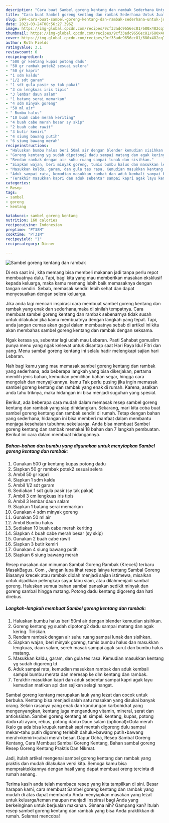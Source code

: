 ```yaml
---
description: "Cara buat Sambel goreng kentang dan rambak Sederhana Untuk Jualan"
title: "Cara buat Sambel goreng kentang dan rambak Sederhana Untuk Jualan"
slug: 594-cara-buat-sambel-goreng-kentang-dan-rambak-sederhana-untuk-jualan
date: 2021-03-24T00:56:27.396Z
image: https://img-global.cpcdn.com/recipes/9cf33adc9656ec81/680x482cq70/sambel-goreng-kentang-dan-rambak-foto-resep-utama.jpg
thumbnail: https://img-global.cpcdn.com/recipes/9cf33adc9656ec81/680x482cq70/sambel-goreng-kentang-dan-rambak-foto-resep-utama.jpg
cover: https://img-global.cpcdn.com/recipes/9cf33adc9656ec81/680x482cq70/sambel-goreng-kentang-dan-rambak-foto-resep-utama.jpg
author: Ruth Fields
ratingvalue: 3.1
reviewcount: 6
recipeingredient:
- "500 gr kentang kupas potong dadu"
- "50 gr rambak potek2 sesuai selera"
- "50 gr kapri"
- "1 sdm kaldu"
- "1/2 sdt garam"
- "1 sdt gula pasir sy tak pakai"
- "3 cm lengkuas iris tipis"
- "3 lembar daun salam"
- "1 batang serai memarkan"
- "4 sdm minyak goreng"
- "50 ml air"
- " Bumbu halus"
- "10 buah cabe merah keriting"
- "4 buah cabe merah besar sy skip"
- "2 buah cabe rawit"
- "3 butir kemiri"
- "4 siung bawang putih"
- "6 siung bawang merah"
recipeinstructions:
- "Haluskan bumbu halus beri 50ml air dengan blender kemudian sisihkan."
- "Goreng kentang yg sudah dipotong2 dadu sampai matang dan agak kering. Tiriskan."
- "Rendam rambak dengan air suhu ruang sampai lunak dan sisihkan."
- "Siapkan wajan, beri minyak goreng, tumis bumbu halus dan masukkan lengkuas, daun salam, sereh masak sampai agak surut dan bumbu halus matang."
- "Masukkan kaldu, garam, dan gula tes rasa. Kemudian masukkan kentang yg sudah digoreng td."
- "Aduk sampai rata, kemudian masukkan rambak dan aduk kembali sampai bumbu merata dan meresap ke dlm kentang dan rambak."
- "Terakhir masukkan kapri dan aduk sebentar sampai kapri agak layu kemudian matikan api dan sajikan selagi hangat."
categories:
- Resep
tags:
- sambel
- goreng
- kentang

katakunci: sambel goreng kentang 
nutrition: 160 calories
recipecuisine: Indonesian
preptime: "PT38M"
cooktime: "PT31M"
recipeyield: "1"
recipecategory: Dinner

---
```



![Sambel goreng kentang dan rambak](https://img-global.cpcdn.com/recipes/9cf33adc9656ec81/680x482cq70/sambel-goreng-kentang-dan-rambak-foto-resep-utama.jpg)

Di era  saat ini , kita memang bisa membeli makanan jadi tanpa perlu repot membuatnya dulu. Tapi, bagi kita yang mau memberikan masakan eksklusif kepada keluarga, maka kamu memang lebih baik memasaknya dengan tangan sendiri. Sebab, memasak sendiri lebih sehat dan dapat menyesuaikan dengan selera keluarga.

Jika anda lagi mencari inspirasi cara membuat sambel goreng kentang dan rambak yang enak dan sederhana,maka di sinilah tempatnya. Cara membuat sambel goreng kentang dan rambak  sebenarnya tidak susah untuk dilakukan jika kamu membuatnya dengan langkah yang tepat. Tapi, anda jangan cemas akan gagal dalam membuatnya 
sebab di artikel ini kita akan membahas sambel goreng kentang dan rambak dengan seksama.  

Ngak kerasa ya, sebentar lagi udah mau Lebaran. Pasti Sahabat gomuslim punya menu yang ngak kelewat untuk disantap saat Hari Raya Idul Fitri dan yang. Menu sambal goreng kentang ini selalu hadir melengkapi sajian hari Lebaran.

Nah bagi kamu yang mau memasak sambel goreng kentang dan rambak yang sederhana, ada beberapa langkah yang bisa dikerjakan, pertama memilih jenis bahan, kemudian pemilihan bahan segar, hingga cara mengolah dan menyajikannya. kamu Tak perlu pusing jika ingin memasak sambel goreng kentang dan rambak yang enak di rumah. Karena, asalkan anda  tahu triknya, maka hidangan ini bisa menjadi suguhan yang spesial.

Berikut, ada beberapa cara mudah dalam memasak resep sambel goreng kentang dan rambak yang siap dihidangkan. Sekarang, mari kita coba buat sambel goreng kentang dan rambak sendiri di rumah. Tetap dengan bahan yang sederhana, hidangan ini bisa memberi manfaat dalam membantu menjaga kesehatan tubuhmu sekeluarga. Anda bisa membuat Sambel goreng kentang dan rambak memakai 18 bahan dan 7 langkah pembuatan. Berikut ini cara dalam membuat hidangannya.

<!--inarticleads1-->

##### Bahan-bahan dan bumbu yang digunakan untuk menyiapkan Sambel goreng kentang dan rambak:

1. Gunakan 500 gr kentang kupas potong dadu
1. Siapkan 50 gr rambak potek2 sesuai selera
1. Ambil 50 gr kapri
1. Siapkan 1 sdm kaldu
1. Ambil 1/2 sdt garam
1. Sediakan 1 sdt gula pasir (sy tak pakai)
1. Ambil 3 cm lengkuas iris tipis
1. Ambil 3 lembar daun salam
1. Siapkan 1 batang serai memarkan
1. Gunakan 4 sdm minyak goreng
1. Gunakan 50 ml air
1. Ambil  Bumbu halus
1. Sediakan 10 buah cabe merah keriting
1. Siapkan 4 buah cabe merah besar (sy skip)
1. Gunakan 2 buah cabe rawit
1. Siapkan 3 butir kemiri
1. Gunakan 4 siung bawang putih
1. Siapkan 6 siung bawang merah


Resep masakan dan minuman Sambal Goreng Rambak (Krecek) terbaru MasakBagus. Com , Jangan lupa lihat resep lainya tentang Sambal Goreng Biasanya krecek atau rambak diolah menjadi sajian istimewa, misalkan untuk dijadikan pelengkap sayur labu siam, atau dilahmenjadi sambal goreng. Haluskan semua bahan sambal panaskan sedikit minyak dan goreng sambal hingga matang. Potong dadu kentang digoreng dan hati direbus. 

<!--inarticleads2-->

##### Langkah-langkah membuat Sambel goreng kentang dan rambak:

1. Haluskan bumbu halus beri 50ml air dengan blender kemudian sisihkan.
1. Goreng kentang yg sudah dipotong2 dadu sampai matang dan agak kering. Tiriskan.
1. Rendam rambak dengan air suhu ruang sampai lunak dan sisihkan.
1. Siapkan wajan, beri minyak goreng, tumis bumbu halus dan masukkan lengkuas, daun salam, sereh masak sampai agak surut dan bumbu halus matang.
1. Masukkan kaldu, garam, dan gula tes rasa. Kemudian masukkan kentang yg sudah digoreng td.
1. Aduk sampai rata, kemudian masukkan rambak dan aduk kembali sampai bumbu merata dan meresap ke dlm kentang dan rambak.
1. Terakhir masukkan kapri dan aduk sebentar sampai kapri agak layu kemudian matikan api dan sajikan selagi hangat.


Sambal goreng kentang merupakan lauk yang lezat dan cocok untuk berbuka. Kentang bisa menjadi salah satu masakan yang disukai banyak orang. Selain rasanya yang enak dan kandungan karbohidrat yang mengenyangkan, kentang juga mengandung vitamin, mineral, serat dan antioksidan. Sambel goreng kentang ati simpel. kentang, kupas, potong dadu•ati ayam, rebus, potong dadu•Daun salam (optional)•Gula merah (kalo ga ada bisa krupuk rambak sapi mentah digoreng dulu sampai mekar•tahu putih digoreng terlebih dahulu•bawang putih•bawang merah•kemiri•cabai merah besar. Dapur Ocha, Resep Sambal Goreng Kentang, Cara Membuat Sambal Goreng Kentang, Bahan sambal goreng Resep Goreng Kentang Praktis Dan Nikmat. 

Jadi, itulah artikel mengenai  sambel goreng kentang dan rambak  yang praktis dan mudah dilakukan versi kita. Semoga kamu bisa mempraktekkannya dengan hasil yang dapat membuat oreng tercinta di rumah senang. 

Terima kasih anda telah membaca resep yang kita tampilkan di sini. Besar harapan kami, cara membuat  Sambel goreng kentang dan rambak yang mudah di atas dapat membantu Anda menyiapkan masakan yang lezat untuk keluarga/teman maupun menjadi inspirasi bagi Anda yang berkeinginan untuk berjualan makanan. Gimana nih? Gampang kan? Itulah resep sambel goreng kentang dan rambak yang bisa Anda praktikkan di rumah. Selamat mencoba!

